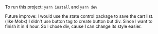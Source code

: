 To run this project:
`yarn install` and `yarn dev`

Future improve:
   I would use the state control package to save the cart list. (like Mobx)
   I didn't use button tag to create button but div. Since I want to finish it in 4 hour. So I chose div, cause I can change its style easier.
   
